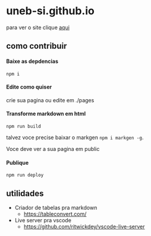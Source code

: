 # uneb-si.github.io

para ver o site clique [aqui](https://uneb-si.github.io/)


## como contribuir
#### Baixe as depdencias
```
npm i
```

#### Edite como quiser
crie sua pagina ou edite em ./pages

#### Transforme markdown em html
```
npm run build
```
talvez voce precise baixar o markgen `npm i markgen -g`.

Voce deve ver a sua pagina em public

#### Publique
```
npm run deploy
```

## utilidades
* Criador de tabelas pra markdown
  * https://tableconvert.com/
* Live server pra vscode
  * https://github.com/ritwickdey/vscode-live-server

